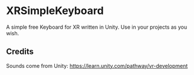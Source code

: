 # XRSimpleKeyboard
A simple free Keyboard for XR written in Unity. Use in your projects as you wish.

## Credits

Sounds come from Unity: https://learn.unity.com/pathway/vr-development
